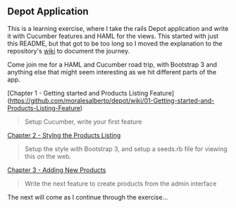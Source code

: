 Depot Application
-----------------

This is a learning exercise, where I take the rails Depot application and write it with Cucumber 
features and HAML for the views. This started with just this README, but that got to be too long
so I moved the explanation to the repository's 
[wiki](https://github.com/moralesalberto/depot/wiki/02-Styling-the-Products-Listing) 
to document the journey.

Come join me for a HAML and Cucumber road trip, with Bootstrap 3 and anything else that might
seem interesting as we hit different parts of the app.

[Chapter 1 - Getting started and Products Listing Feature] (https://github.com/moralesalberto/depot/wiki/01-Getting-started-and-Products-Listing-Feature)  
>Setup Cucumber, write your first feature

[Chapter 2 - Stylng the Products Listing](https://github.com/moralesalberto/depot/wiki/02-Styling-the-Products-Listing)  
>Setup the style with Bootstrap 3, and setup a seeds.rb file for viewing this on the web.

[Chapter 3 - Adding New Products](https://github.com/moralesalberto/depot/wiki/03-Adding-New-Products)  
>Write the next feature to create products from the admin interface

The next will come as I continue through the exercise...



